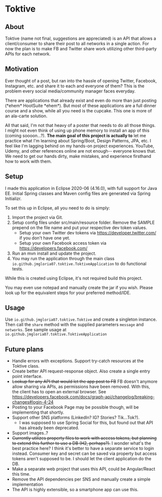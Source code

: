 # Toktive

## About
Toktive (name not final, suggestions are appreciated) is an API that allows a client/consumer to share their post to all networks in a single action. For now the plan is to make FB and Twitter share work utilizing other third-party APIs for each network.

## Motivation
Ever thought of a post, but ran into the hassle of opening Twitter, Facebook, Instagram, etc. and share it to each and everyone of them? This is the problem every social media/community manager faces everyday.

There are applications that already exist and even do more than just posting (\*ehem\* HootSuite \*ehem\*). But most of these applications are a full dinner course and a show, while all you need is the cupcake. This one is more of an ala-carte solution.

All that said, I'm not that heavy of a poster that needs to do all those things. I might not even think of using up phone memory to install an app of this (coming soooon...?). **The main goal of this project is actually to** let me practice what I'm learning about Spring/Boot, Design Patterns, JPA, etc. I feel like I'm lagging behind on my hands-on project experiences. YouTube, Udemy, and other references online are not enough-- everyone knows that. We need to get our hands dirty, make mistakes, and experience firsthand how to work with them.

## Setup
I made this application in Eclipse 2020-06 (4.16.0), with full support for Java EE. Initial Spring classes and Maven config files are generated via Spring Initializr.

To set this up in Eclipse, all you need to do is simply:
1. Import the project via Git.
2. Setup config files under src/main/resource folder. Remove the SAMPLE prepend on the file name and put your respective dev token values.
    - Setup your own Twitter dev tokens via https://developer.twitter.com/ if you don't have one yet.
    - Setup your own Facebook access token via https://developers.facebook.com/ 
3. Run an mvn install and update the project. 
4. You may run the application through the main class `io.github.jmgloria07.toktive.ToktiveApplication` to do functional tests. 

While this is created using Eclipse, it's not required build this project. 

You may even use notepad and manually create the jar if you wish. Please look up for the equivalent steps for your preferred method/IDE.

## Usage
Use `io.github.jmgloria07.toktive.Toktive` and create a singleton instance. Then call the `share` method with the supplied parameters `message` and `networks`. See sample usage at `io.github.jmgloria07.toktive.ToktiveApplication`

## Future plans
- Handle errors with exceptions. Support try-catch resources at the Toktive class.
- Create better API request-response object. Also create a single entry point interface.
- ~~Lookup for any API that would let the app post to FB~~ FB doesn't anymore allow sharing via APIs, as permissions have been removed. With this, the client has to open an external browser. See https://developers.facebook.com/docs/graph-api/changelog/breaking-changes#login-4-24 
- Posting to your Facebook Page may be possible though, will be implementing that shortly.
- Support other SNS platforms (LinkedIn? IG? Stories? Tik...Tok?). 
    - I was supposed to use Spring Social for this, but found out that API has already been deprecated.
- Support images..?
- ~~Currently utilizes property files to work with access tokens, but planning to extend this further to use a DB (H2, perhaps?).~~ I wonder what's the best practice here? I think it's better to have a separate service to login instead. Consumer key and secret can be saved via property but access tokens aren't supposed to be. I should let the client application do the DB.
- Make a separate web project that uses this API, could be Angular/React this time.
- Remove the API dependencies per SNS and manually create a simple implementation 
- The API is highly extensible, so a smartphone app can use this.
